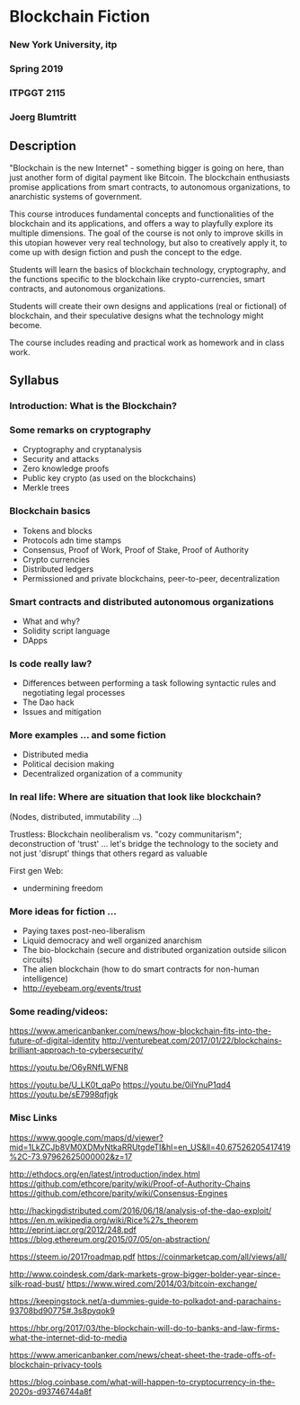 # Blockchain Fiction
### New York University, itp
### Spring 2019
### ITPGGT 2115
### Joerg Blumtritt

## Description
"Blockchain is the new Internet" - something bigger is going on here, than just another form of digital payment like Bitcoin. The blockchain enthusiasts promise applications from smart contracts, to autonomous organizations, to anarchistic systems of government.

This course introduces fundamental concepts and functionalities of the blockchain and its applications, and offers a way to playfully explore its multiple dimensions. The goal of the course is not only to improve skills in this utopian however very real technology, but also to creatively apply it, to come up with design fiction and push the concept to the edge.

Students will learn the basics of blockchain technology, cryptography, and the functions specific to the blockchain like crypto-currencies, smart contracts, and autonomous organizations.

Students will create their own designs and applications (real or fictional) of blockchain, and their speculative designs what the technology might become.

The course includes reading and practical work as homework and in class work.

## Syllabus

### Introduction: What is the Blockchain?

### Some remarks on cryptography
- Cryptography and cryptanalysis
- Security and attacks
- Zero knowledge proofs
- Public key crypto (as used on the blockchains)
- Merkle trees

### Blockchain basics
- Tokens and blocks
- Protocols adn time stamps
- Consensus, Proof of Work, Proof of Stake, Proof of Authority
- Crypto currencies
- Distributed ledgers
- Permissioned and private blockchains, peer-to-peer, decentralization 

### Smart contracts and distributed autonomous organizations
- What and why?
- Solidity script language
- DApps

### Is code really law?
- Differences between performing a task following syntactic rules and negotiating legal processes
- The Dao hack
- Issues and mitigation

### More examples ... and some fiction
- Distributed media
- Political decision making
- Decentralized organization of a community

### In real life: Where are situation that look like blockchain?
(Nodes, distributed, immutability ...)

Trustless: Blockchain neoliberalism vs. "cozy communitarism"; deconstruction of 'trust'
... let's bridge the technology to the society and not just 'disrupt' things that others regard as valuable

First gen Web:
- undermining freedom

### More ideas for fiction ...
- Paying taxes post-neo-liberalism
- Liquid democracy and well organized anarchism
- The bio-blockchain (secure and distributed organization outside silicon circuits)
- The alien blockchain (how to do smart contracts for non-human intelligence)
- http://eyebeam.org/events/trust


### Some reading/videos:
https://www.americanbanker.com/news/how-blockchain-fits-into-the-future-of-digital-identity
http://venturebeat.com/2017/01/22/blockchains-brilliant-approach-to-cybersecurity/

https://youtu.be/O6yRNfLWFN8


https://youtu.be/U_LK0t_qaPo
https://youtu.be/0ilYnuP1qd4
https://youtu.be/sE7998qfjgk

### Misc Links

https://www.google.com/maps/d/viewer?mid=1LkZCJb8VM0XDMyNtkaRRUtgdeTI&hl=en_US&ll=40.67526205417419%2C-73.97962625000002&z=17

http://ethdocs.org/en/latest/introduction/index.html
https://github.com/ethcore/parity/wiki/Proof-of-Authority-Chains
https://github.com/ethcore/parity/wiki/Consensus-Engines


http://hackingdistributed.com/2016/06/18/analysis-of-the-dao-exploit/
https://en.m.wikipedia.org/wiki/Rice%27s_theorem
http://eprint.iacr.org/2012/248.pdf
https://blog.ethereum.org/2015/07/05/on-abstraction/

https://steem.io/2017roadmap.pdf
https://coinmarketcap.com/all/views/all/

http://www.coindesk.com/dark-markets-grow-bigger-bolder-year-since-silk-road-bust/
https://www.wired.com/2014/03/bitcoin-exchange/


https://keepingstock.net/a-dummies-guide-to-polkadot-and-parachains-93708bd90775#.3s8pyqok9

https://hbr.org/2017/03/the-blockchain-will-do-to-banks-and-law-firms-what-the-internet-did-to-media

https://www.americanbanker.com/news/cheat-sheet-the-trade-offs-of-blockchain-privacy-tools

https://blog.coinbase.com/what-will-happen-to-cryptocurrency-in-the-2020s-d93746744a8f




